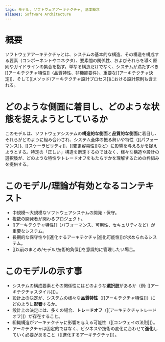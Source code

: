 ```yaml
---
tags: モデル, ソフトウェアアーキテクチャ, 基本概念
aliases: Software Architecture
---
```


# 概要
ソフトウェアアーキテクチャとは、システムの基本的な構造、その構造を構成する要素（コンポーネントやコネクタ）、要素間の関係性、およびそれらを導く原則やガイドラインの集合を指す。単なる構造だけでなく、システムが満たすべき[[アーキテクチャ特性]]（品質特性、非機能要件）、重要な[[アーキテクチャ決定]]、そして[[メソッド/アーキテクチャ設計プロセス]]における設計原則も含まれる。

# どのような側面に着目し、どのような状態を捉えようとしているか
このモデルは、ソフトウェアシステムの**構造的な側面**と**品質的な側面**に着目し、それらがどのように組み合わされ、システム全体の振る舞いや特性（[[パフォーマンス]]、[[スケーラビリティ]]、[[変更容易性]]など）に影響を与えるかを捉えようとする。特定の「正しい」構造を断定するのではなく、様々な構造や設計の選択肢が、どのような特性やトレードオフをもたらすかを理解するための枠組みを提供する。

# このモデル/理論が有効となるコンテキスト
* 中規模〜大規模なソフトウェアシステムの開発・保守。
* 複数の開発者が関わるプロジェクト。
* [[アーキテクチャ特性]]（パフォーマンス、可用性、セキュリティなど）が重要なシステム。
* 長期的な保守性や[[進化するアーキテクチャ|進化可能性]]が求められるシステム。
* [[以前のまとめ/モデル/技術的負債]]を意識的に管理したい場合。

# このモデルの示す事
* システムの構成要素とその関係性にはどのような**選択肢**があるか（例: [[アーキテクチャスタイル]]）。
* 設計上の決定が、システムの様々な**品質特性**（[[アーキテクチャ特性]]）にどのように**影響**するか。
* 設計上の決定には、多くの場合、**トレードオフ**（[[アーキテクチャトレードオフ]]）が存在すること。
* 組織構造がアーキテクチャに影響を与える可能性（[[コンウェイの法則]]）。
* アーキテクチャは固定的ではなく、ビジネスや技術の変化に合わせて**進化**していく必要があること（[[進化するアーキテクチャ]]）。